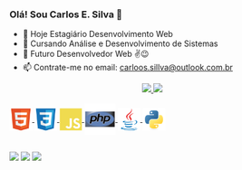 ### Olá! Sou Carlos E. Silva  👋

- 🔭 Hoje Estagiário Desenvolvimento Web 
- 🌱 Cursando Análise e Desenvolvimento de Sistemas
- 💬 Futuro Desenvolvedor Web ✌😉
- 📫 Contrate-me no email: carloos.sillva@outlook.com.br

<div align="center">
  <a href="https://github.com/Carlloos-Sillva">
  <img height="180em" src="https://github-readme-stats.vercel.app/api?username=Carlloos-Sillva&show_icons=true&theme=dark&include_all_commits=true&count_private=true"/>
  <img height="180em" src="https://github-readme-stats.vercel.app/api/top-langs/?username=Carlloos-Sillva&layout=compact&langs_count=7&theme=dark"/>
</div>
 
<div style="display: inline_block"><br>
  <img align="center" alt="Carlos-HTML" height="40" width="40" src="https://raw.githubusercontent.com/devicons/devicon/master/icons/html5/html5-original.svg">
  <img align="center" alt="Carlos-CSS" height="40" width="40" src="https://raw.githubusercontent.com/devicons/devicon/master/icons/css3/css3-original.svg">
  <img align="center" alt="Carlos-Js" height="40" width="40" src="https://raw.githubusercontent.com/devicons/devicon/master/icons/javascript/javascript-plain.svg">
  <img align="center" alt="Carlos-PHP" height="55" width="55" src="https://raw.githubusercontent.com/devicons/devicon/master/icons/php/php-original.svg">
  <img align="center" alt="Carlos-java" height="40" width="40" src="https://raw.githubusercontent.com/devicons/devicon/master/icons/java/java-original.svg">
  <img align="center" alt="Carlos-Python" height="40" width="40" src="https://raw.githubusercontent.com/devicons/devicon/master/icons/python/python-original.svg">
</div>  
 
  ##
  
<div> 
   <a href="https://www.linkedin.com/in/carlos-silva-b7244920b/" target="_blank"><img src="https://img.shields.io/badge/-LinkedIn-%230077B5?style=for-the-badge&logo=linkedin&logoColor=white" target="-blank"></a> 
   <a href="mailto:carloos.sillva@outlook.com.br" target="_blank"><img src="https://img.shields.io/badge/Microsoft_Outlook-0078D4?style=for-the-badge&logo=microsoft-outlook&logoColor=white" target="-blank"></a>
   <a href="mailto:carloos.sillva13@gmail.com"><img src="https://img.shields.io/badge/-Gmail-%23333?style=for-the-badge&logo=gmail&logoColor=white" target="-blank"</a>
</div>
